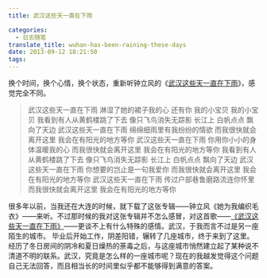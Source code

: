 ```yaml
---
title: 武汉这些天一直在下雨

categories:
  - 日志随笔
translate_title: wuhan-has-been-raining-these-days
date: 2013-09-12 18:21:50
tags:
---
```


换个时间，换个心情，换个状态，重新听钟立风的《[武汉这些天一直在下雨](https://music.163.com/#/song?id=191184)》，感觉完全不同。

> 武汉这些天一直在下雨
> 淋湿了她的裙子我的心
> 还有你
> 我的小宝贝 我的小宝贝
> 我看到有人从黄鹤楼跳了下去
> 像只飞鸟消失无踪影
> 长江上
> 白帆点点 飘向了天边
> 武汉这些天一直在下雨
> 绵绵细雨里有我纷纷的情欲
> 而我很快就会离开这里
> 我会在有阳光的地方等你
> 武汉这些天一直在下雨
> 你用你小小的身体温暖我的心
> 而我很快就会离开这里
> 我会在有阳光的地方等你
> 我看到有人从黄鹤楼跳了下去
> 像只飞鸟消失无踪影
> 长江上
> 白帆点点 飘向了天边
> 武汉这些天一直在下雨
> 你想要的岂止是一句我爱你
> 而我很快就会离开这里
> 我会在有阳光的地方等你
> 武汉这些天一直在下雨
> 传过户部巷鲁磨路流连你怀里
> 而我很快就会离开这里
> 我会在有阳光的地方等你

很多年以前，当我还在大连的时候，就下载了这张专辑——钟立风《她为我编织毛衣》——来听。不过那时候的我对这张专辑并不怎么感冒，对这首歌——[《武汉这些天一直在下雨》](https://music.163.com/#/song?id=191184)——更谈不上有什么特殊的感情。武汉，于我而言不过是另一座陌生的城市。
毕业后开始工作，阴差阳错，辗转了几座城市，终于来到了这里。经历了冬日房间的阴冷和夏日燥热的荼毒之后，与这座城市悄然建立起了某种说不清道不明的联系。武汉，究竟是怎么样的一座城市呢？现在的我越发觉得这个问题自己无法回答，而且相当长的时间里似乎都不能够得到满意的答案。